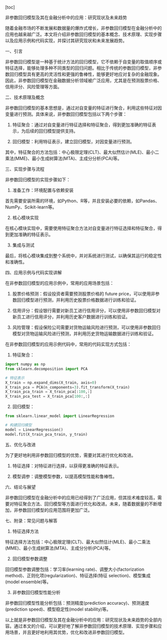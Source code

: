 
[toc]                    
                
                
非参数回归模型及其在金融分析中的应用：研究现状及未来趋势

随着金融市场的不断发展和数据量的爆炸式增长，非参数回归模型在金融分析中的应用也越来越广泛。本文将介绍非参数回归模型的基本概念、技术原理、实现步骤以及应用示例和代码实现，并探讨其研究现状和未来发展趋势。

一、引言

非参数回归模型是一种基于统计方法的回归模型，它不依赖于自变量的取值顺序或特征选择，能够处理多种不同类型的回归问题。相比于传统的参数回归模型，非参数回归模型具有更高的灵活性和更强的鲁棒性，能够更好地应对复杂的金融现象。因此，非参数回归模型在金融数据分析领域被广泛应用，尤其是在预测股票价格、信用评分、风险管理等方面。

二、技术原理及概念

非参数回归模型的基本思想是，通过对自变量的特征进行聚合，利用这些特征对因变量进行预测。具体来说，非参数回归模型包括以下两个步骤：

1. 特征聚合：通过对自变量进行特征选择和特征聚合，得到更加准确的特征表示，为后续的回归模型提供支持。

2. 回归模型：利用特征表示，建立回归模型，对因变量进行预测。

其中，特征聚合的方法包括：中心极限定理(CLT)、最大似然估计(MLE)、最小二乘法(MME)、最小生成树算法(MTA)、主成分分析(PCA)等。

三、实现步骤与流程

非参数回归模型的实现步骤如下：

1. 准备工作：环境配置与依赖安装

首先需要安装所需的环境，如Python、R等，并且安装必要的依赖，如Pandas、NumPy、Scikit-learn等。

2. 核心模块实现

在核心模块实现中，需要使用特征聚合方法对自变量进行特征选择和特征聚合，得到更加准确的特征表示。

3. 集成与测试

最后，将核心模块集成到整个系统中，并对系统进行测试，以确保其运行的稳定性和准确性。

四、应用示例与代码实现讲解

在非参数回归模型的应用示例中，常用的应用场景包括：

1. 股票价格预测：假设投资者需要预测股票价格的 future price，可以使用非参数回归模型进行预测，并利用历史股票价格数据进行训练和验证。

2. 信用评分：假设银行需要对新员工进行信用评分，可以使用非参数回归模型对新员工进行信用评分，并利用历史客户数据进行训练和验证。

3. 风险管理：假设保险公司需要对货物运输风险进行预测，可以使用非参数回归模型对货物运输风险进行预测，并利用历史货物运输数据进行训练和验证。

在非参数回归模型的应用示例代码中，常用的代码实现方式包括：

1. 特征聚合：

```python
import numpy as np
from sklearn.decomposition import PCA

# 特征表示
X_train = np.expand_dims(X_train, axis=0)
X_train_pca = PCA(n_components=3).fit_transform(X_train)
X_train_pca_train = X_train_pca[:100,:]
X_train_pca_test = X_train_pca[100:,:]
```

2. 回归模型：

```python
from sklearn.linear_model import LinearRegression

# 构建回归模型
model = LinearRegression()
model.fit(X_train_pca_train, y_train)
```

五、优化与改进

为了更好地利用非参数回归模型的优势，需要对其进行优化和改进。

1. 特征选择：对特征进行选择，以获得更准确的特征表示。

2. 模型调参：调整模型参数，以提高模型性能和鲁棒性。

六、结论与展望

非参数回归模型在金融分析中的应用已经得到了广泛应用，但其技术难度较高，需要对特征聚合方法、回归模型等方面进行优化和改进。未来，随着数据量的不断增加，非参数回归模型的应用范围将更加广泛。

七、附录：常见问题与解答

1. 特征选择方法

特征选择方法包括：中心极限定理(CLT)、最大似然估计(MLE)、最小二乘法(MME)、最小生成树算法(MTA)、主成分分析(PCA)等。

2. 回归模型参数调整

回归模型参数调整包括：学习率(learning rate)、调整大小(factorization method)、正则化项(regularization)、特征选择(特征 selection)、模型集成(model ensemble)等。

3. 非参数回归模型性能分析

非参数回归模型性能分析包括：预测精度(prediction accuracy)、预测速度(prediction speed)、模型稳定性(model stability)等。

以上就是非参数回归模型及其在金融分析中的应用：研究现状及未来趋势的全部内容。通过本文的介绍，可以更好地了解非参数回归模型的技术原理、实现步骤和应用场景，并且更好地利用其优势，优化和改进非参数回归模型。

